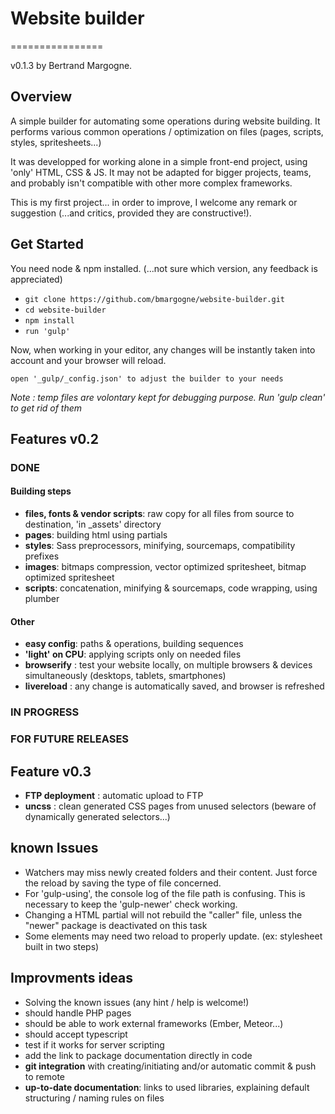 # Website builder
================

v0.1.3
by Bertrand Margogne.


## Overview

A simple builder for automating some operations during website building. It performs various common operations / optimization on files (pages, scripts, styles, spritesheets...)

It was developped for working alone in a simple front-end project, using 'only' HTML, CSS & JS.
It may not be adapted for bigger projects, teams, and probably isn't compatible with other more complex frameworks.

This is my first project... in order to improve, I welcome any remark or suggestion (...and critics, provided they are constructive!).

## Get Started

You need node & npm installed. (...not sure which version, any feedback is appreciated)

- `git clone https://github.com/bmargogne/website-builder.git`
- `cd website-builder`
- `npm install`
- `run 'gulp'`

Now, when working in your editor, any changes will be instantly taken into account and your browser will reload.



`open '_gulp/_config.json' to adjust the builder to your needs`

_Note : temp files are volontary kept for debugging purpose. Run 'gulp clean' to get rid of them_

## Features v0.2

### DONE

#### Building steps
- **files, fonts & vendor scripts**: raw copy for all files from source to destination, 'in _assets' directory
- **pages**: building html using partials
- **styles**: Sass preprocessors, minifying, sourcemaps, compatibility prefixes
- **images**: bitmaps compression, vector optimized spritesheet, bitmap optimized spritesheet
- **scripts**: concatenation, minifying & sourcemaps, code wrapping, using plumber

#### Other
- **easy config**: paths & operations, building sequences
- **'light' on CPU**: applying scripts only on needed files
- **browserify** : test your website locally, on multiple browsers & devices simultaneously (desktops, tablets, smartphones)
- **livereload** : any change is automatically saved, and browser is refreshed



### IN PROGRESS

### FOR FUTURE RELEASES

## Feature v0.3
- **FTP deployment** : automatic upload to FTP
- **uncss** : clean generated CSS pages from unused selectors (beware of dynamically generated selectors...)


## known Issues
- Watchers may miss newly created folders and their content. Just force the reload by saving the type of file concerned.
- For 'gulp-using', the console log of the file path is confusing. This is necessary to keep the 'gulp-newer' check working.
- Changing a HTML partial will not rebuild the "caller" file, unless the "newer" package is deactivated on this task
- Some elements may need two reload to properly update. (ex: stylesheet built in two steps)

## Improvments ideas
- Solving the known issues (any hint / help is welcome!)
- should handle PHP pages
- should be able to work external frameworks (Ember, Meteor...)
- should accept typescript
- test if it works for server scripting
- add the link to package documentation directly in code
- **git integration** with creating/initiating and/or automatic commit & push to remote
- **up-to-date documentation**: links to used libraries, explaining default structuring / naming rules on files